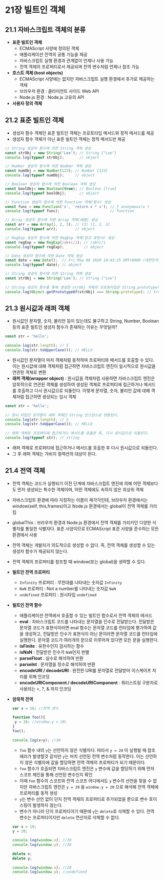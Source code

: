 # 21장 빌트인 객체

## **21.1 자바스크립트 객체의 분류**

- **표준 빌트인 객체**
    - ECMAScript 사양에 정의된 객체
    - 애플리케이션 전역의 공통 기능을 제공
    - 자바스크립트 실행 환경과 관계없이 언제나 사용 가능
    - 전역 객체의 프로퍼티로서 제공되며 전역 변수처럼 언제나 참조 가능
- **호스트 객체 (host objects)**
    - ECMAScript 사양에는 없지만 자바스크립트 실행 환경에서 추가로 제공하는 객체
    - 브라우저 환경 : 클라이언트 사이드 Web API
    - Node.js 환경 : Node.js 고유의 API
- **사용자 정의 객체**

## **21.2 표준 빌트인 객체**

- 생성자 함수 객체인 표준 빌트인 객체는 프로토타입 메서드와 정적 메서드를 제공
- 생성자 함수 객체가 아닌 표준 빌트인 객체는 정적 메서드만 제공

```jsx
// String 생성자 함수에 의한 String 객체 생성
const strObj = new String('Lee'); // String {"Lee"}
console.log(typeof strObj);       // object

// Number 생성자 함수에 의한 Number 객체 생성
const numObj = new Number(123); // Number {123}
console.log(typeof numObj);     // object

// Boolean 생성자 함수에 의한 Boolean 객체 생성
const boolObj= new Boolean(true); // Boolean {true}
console.log(typeof boolObj);      // object

// Function 생성자 함수에 의한 Function 객체(함수) 생성
const func = new Function('x', 'return x * x'); // ƒ anonymous(x )
console.log(typeof func);                       // function

// Array 생성자 함수에 의한 Array 객체(배열) 생성
const arr = new Array(1, 2, 3); // (3) [1, 2, 3]
console.log(typeof arr);        // object

// RegExp 생성자 함수에 의한 RegExp 객체(정규 표현식) 생성
const regExp = new RegExp(/ab+c/i); // /ab+c/i
console.log(typeof regExp);         // object

// Date 생성자 함수에 의한 Date 객체 생성
const date = new Date();  // Fri May 08 2020 10:43:25 GMT+0900 (대한민국 표준시)
console.log(typeof date); // object
```

```jsx
// String 생성자 함수에 의한 String 객체 생성
const strObj = new String('Lee'); // String {"Lee"}
 
// String 생성자 함수를 통해 생성한 strObj 객체의 프로토타입은 String.prototype이다.
console.log(Object.getPrototypeOf(strObj) === String.prototype); // true
```

## **21.3 원시값과 래퍼 객체**

- 원시값인 문자열, 숫자, 불리언 등이 있는데도 불구하고 String, Number, Boolean 등의 표준 빌트인 생성자 함수가 존재하는 이유는 무엇일까?

```jsx
const str = 'hello';
 
console.log(str.length); // 5
console.log(str.toUpperCase()); // HELLO
```

- 원시값인 문자열이 마치 객체처럼 동작하여 프로퍼티와 메서드를 호출할 수 있다. 이는 원시값에 대해 객체처럼 접근하면 자바스크립트 엔진이 일시적으로 원시값을 연관된 객체로 변환
- **래퍼 객체(wrapper object)** : 원시값을 객체처럼 사용하면 자바스크립트 엔진은 암묵적으로 연관된 객체를 생성하여 생성된 객체로 프로퍼티에 접근하거나 메서드를 호출하고 다시 원시값으로 되돌린다. 이렇게 문자열, 숫자, 불리언 값에 대해 객체처럼 접근하면 생성되는 임시 객체

```jsx
const str = 'hello';
 
// 원시 타입인 문자열이 래퍼 객체인 String 인스턴스로 변환된다.
console.log(str.length); // 5
console.log(str.toUpperCase()); // HELLO
 
// 래퍼 객체로 프로퍼티에 접근하거나 메서드를 호출한 후, 다시 원시값으로 되돌린다.
console.log(typeof str); // string
```

- 래퍼 객체로 프로퍼티에 접근하거나 메서드를 호출한 후 다시 원시값으로 되돌린다.
- 그 후 래퍼 객체는 가비지 컬렉션의 대상이 된다.

## 21.4 전역 객체

- 전역 객체는 코드가 실행되기 이전 단계에 자바스크립트 엔진에 의해 어떤 객체보다도 먼저 생성되는 특수한 객체이며, 어떤 객체에도 속하지 않은 최상위 객체
- 자바스크립트 환경에 따라 지칭하는 이름이 제각각인데, 브라우저 환경에서는 window(self, this,frames)이고 Node.js 환경에서는 global이 전역 객체를 가리킴
- globalThis : 브라우저 환경과 Node.js 환경에서 전역 객체를 가리키던 다양한 식별자를 통일한 식별자다. 표준 사양이므로 ECMAScript 표준 사양을 준수하는 모든 환경에서 사용
- 전역 객체는 개발자가 의도적으로 생성할 수 없다. 즉, 전역 객체를 생성할 수 있는 생성자 함수가 제공되지 않는다.
- 전역 객체의 프로퍼티를 참조할 때 window(또는 global)을 생략할 수 있다.

- **빌트인 전역 프로퍼티**
    - `Infinity` 프로퍼티 : 무한대를 나타내는 숫자값 `Infinity`
    - `NaN` 프로퍼티 : Not a number를 나타내는 숫자값 `NaN`
    - `undefined` 프로퍼티 : 원시타입 `undefined`
  
- **빌트인 전역 함수**
    - 애플리케이션 전역에서 호출할 수 있는 빌트인 함수로서 전역 객체의 메서드
    - **eval** : 자바스크립트 코드를 나타내는 문자열을 인수로 전달받는다. 전달받은 문자열 코드가 표현식이라면 eval 함수는 문자열 코드를 런타임에 평가하여 값을 생성하고, 전달받은 인수가 표현식이 아닌 문이라면 문자열 코드를 런타임에 실행한다. 문자열 코드가 여러개의 문으로 이루어져 있다면 모든 문을 실행한다.
    - **isFinite** : 유한수인지 검사하는 함수
    - **isNaN** : 전달받은 인수가 `NaN`인지 판별
    - **parseFloat** : 실수로 해석하여 반환
    - **parselnt** : 문자열을 정수로 해석하여 반환
    - **encodeURI / decodeURI** : 완전한 URI를 문자열로 전달받아 이스케이프 처리를 위해 인코딩
    - **encodeURIComponent / decodeURIComponent** : 쿼리스트링 구분자로 사용되는 =, ?, & 까지 인코딩
 
- **암묵적 전역**
    
    ```jsx
    var x = 10; //전역 변수
     
    function foo(){
     y = 20; //window.y = 20; 
    }
    foo();
     
    console.log(x+y); //30
    ```
    
    - `foo` 함수 내의 `y`는 선언하지 않은 식별자다. 따라서 `y = 20` 이 실행될 때 참조 에러가 발생할것 같지만 `y`는 마치 선언된 전역 변수처럼 동작한다. 이는 선언하지 않은 식별자에 값을 할당하면 전역 객체의 프로퍼티가 되기 때문이다.
    - `foo` 함수가 호출되면 자바스크립트 엔진은 `y` 변수에 값을 할당하기 위해 먼저 스코프 체인을 통해 선언된 변수인지 확인
    - 이때 `foo` 함수의 스코프와 전역 스코프 어디에서도 `y` 변수의 선언을 찾을 수 없지만 자바스크립트 엔진은 `y = 20` 을 `window.y = 20` 으로 해석해 전역 객체에 프로퍼티를 동적 생성
    - `y`는 변수 선언 없이 단지 전역 객체의 프로퍼티로 추가되었을 뿐으로 변수 호이스팅이 발생하지 않는다.
    - 변수가 아니라 단지 프로퍼티이기 때문에 `y`는 `delete`로 삭제할 수 있다. 전역 변수는 프로퍼티이지만 `delete` 연산자로 삭제할 수 없다.


    ```jsx
    var x = 10;
    y = 20;
     
    console.log(window.x); //10
    console.log(window.y); //20
     
    delete x;
    delete y;
     
    console.log(window.x); //10
    console.log(window.y); //undefined
    ```
